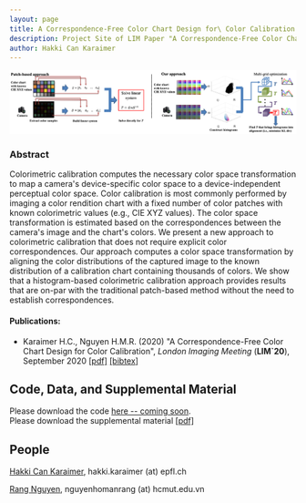 ```yaml
---
layout: page
title: A Correspondence-Free Color Chart Design for\ Color Calibration
description: Project Site of LIM Paper "A Correspondence-Free Color Chart Design for\ Color Calibration"
author: Hakki Can Karaimer
---
```

![](./image/overview_algorithm2.png)

### Abstract ###
Colorimetric calibration computes the necessary color space transformation to map a camera's device-specific color space to a device-independent perceptual color space. Color calibration is most commonly performed by imaging a color rendition chart with a fixed number of color patches with known colorimetric values (e.g., CIE XYZ values). The color space transformation is estimated based on the correspondences between the camera's image and the chart's colors. We present a new approach to colorimetric calibration that does not require explicit color correspondences. Our approach computes a color space transformation by aligning the color distributions of the captured image to the known distribution of a calibration chart containing thousands of colors. We show that a histogram-based colorimetric calibration approach provides results that are on-par with the traditional patch-based method without the need to establish correspondences.

#### Publications: ####
* Karaimer H.C., Nguyen H.M.R. (2020) "A Correspondence-Free Color Chart Design for Color Calibration", *London Imaging Meeting* (**LIM`20**), September 2020 [[pdf]](./paper/color_pattern_LIM19_CR.pdf) [[bibtex]](./bib/Karaimer_Nguyen_LIM20.bib) 

## Code, Data, and Supplemental Material ##

Please download the code [here -- coming soon](https://karaimer.github.io/color-pattern/).   
Please download the supplemental material [[pdf]](./paper/color_pattern_LIM19_supp.pdf)

## People ##
[Hakki Can Karaimer](https://karaimer.github.io/), 	hakki.karaimer (at) epfl.ch

[Rang Nguyen](https://sites.google.com/site/rangmanhonguyen/), 	nguyenhomanrang (at) hcmut.edu.vn
